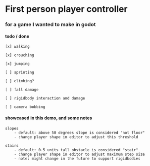 # First person player controller
### for a game I wanted to make in godot

#### todo / done

    [x] walking

    [x] crouching

    [x] jumping

    [ ] sprinting

    [ ] climbing?

    [ ] fall damage

    [ ] rigidbody interaction and damage

    [ ] camera bobbing

#### showcased in this demo, and some notes

    slopes
        - default: above 50 degrees slope is considered "not floor"
        - change player shape in editor to adjust this threshold

    stairs
        - default: 0.5 units tall obstacle is considered "stair"
        - change player shape in editor to adjust maximum step size
        - note: might change in the future to support rigidbodies
